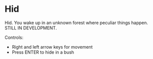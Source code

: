 # Hid

Hid. You wake up in an unknown forest where peculiar things happen.  
STILL IN DEVELOPMENT.

Controls:

- Right and left arrow keys for movement
- Press ENTER to hide in a bush
